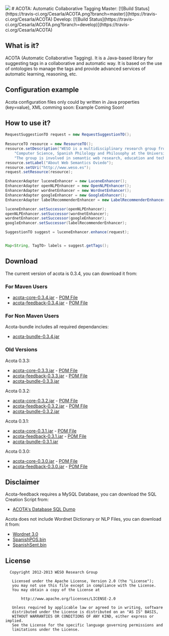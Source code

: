 <img src="http://weso.es/img/logo_acota_850.png">
# ACOTA:  Automatic Collaborative Tagging 
Master: [![Build Status](https://travis-ci.org/Cesarla/ACOTA.png?branch=master)](https://travis-ci.org/Cesarla/ACOTA)
Develop: [![Build Status](https://travis-ci.org/Cesarla/ACOTA.png?branch=develop)](https://travis-ci.org/Cesarla/ACOTA)


## What is it? ##
ACOTA (Automatic Collaborative Tagging). It is a Java-based library for suggesting 
tags in a collaborative and automatic way. It is based on the use of ontologies to 
manage the tags and provide advanced services of automatic learning, reasoning, etc. 


## Configuration example ##
Acota configuration files only could by written in Java properties (key=value), XML 
comming soon:
Example Coming Soon!

## How to use it? ##

```java
RequestSuggestionTO request = new RequestSuggestionTO();
	
ResourceTO resource = new ResourceTO();
resource.setDescription("WESO is a multidisciplinary research group from the Department of" +
	"Computer Science, Spanish Philology and Philosophy at the University of Oviedo, " +
	"The group is involved in semantic web research, education and technology transfer.");
resource.setLabel("About Web Semantics Oviedo");
resource.setUri("http://www.weso.es");
request.setResource(resource);

EnhancerAdapter luceneEnhancer = new LuceneEnhancer();
EnhancerAdapter openNLPEnhancer = new OpenNLPEnhancer();
EnhancerAdapter wordnetEnhancer = new WordnetEnhancer();
EnhancerAdapter googleEnhancer = new GoogleEnhancer();
EnhancerAdapter labelRecommenderEnhancer = new LabelRecommenderEnhancer();

luceneEnhancer.setSuccessor(openNLPEnhancer);
openNLPEnhancer.setSuccessor(wordnetEnhancer);
wordnetEnhancer.setSuccessor(googleEnhancer);
googleEnhancer.setSuccessor(labelRecommenderEnhancer);

SuggestionTO suggest = luceneEnhancer.enhance(request);


Map<String, TagTO> labels = suggest.getTags();
```

## Download ##
The current version of acota is 0.3.4, you can download it from:
### For Maven Users
 * [acota-core-0.3.4.jar](http://156.35.82.101:7000/downloads/acota/0.3.4/core/acota-core-0.3.4.jar "Download acota-feedback-0.3.4.jar") - [POM File](http://156.35.82.101:7000/downloads/acota/0.3.4/core/acota-core-0.3.4.pom "Download acota-feedback-0.3.4.pom")
 * [acota-feedback-0.3.4.jar](http://156.35.82.101:7000/downloads/acota/0.3.4/feedback/acota-feedback-0.3.4.jar "Download acota-feedback-0.3.4.jar") - [POM File](http://156.35.82.101:7000/downloads/acota/0.3.4/feedback/acota-feedback-0.3.4.pom "Download acota-feedback-0.3.4.pom")

### For Non Maven Users
Acota-bundle includes all required dependancies:

 * [acota-bundle-0.3.4.jar](http://156.35.82.101:7000/downloads/acota/0.3.4/bundle/acota-bundle-0.3.4.jar "Download acota-bundle-0.3.4.jar")

### Old Versions
Acota 0.3.3:
 * [acota-core-0.3.3.jar](http://156.35.82.101:7000/downloads/acota/0.3.3/core/acota-core-0.3.3.jar "Download acota-feedback-0.3.3.jar") - [POM File](http://156.35.82.101:7000/downloads/acota/0.3.3/core/acota-core-0.3.3.pom "Download acota-feedback-0.3.3.pom")
 * [acota-feedback-0.3.3.jar](http://156.35.82.101:7000/downloads/acota/0.3.3/feedback/acota-feedback-0.3.3.jar "Download acota-feedback-0.3.3.jar") - [POM File](http://156.35.82.101:7000/downloads/acota/0.3.3/feedback/acota-feedback-0.3.3.pom "Download acota-feedback-0.3.3.pom")
 * [acota-bundle-0.3.3.jar](http://156.35.82.101:7000/downloads/acota/0.3.3/bundle/acota-bundle-0.3.3.jar "Download acota-bundle-0.3.3.jar")

Acota 0.3.2:
 * [acota-core-0.3.2.jar](http://156.35.82.101:7000/downloads/acota/0.3.2/core/acota-core-0.3.2.jar "Download acota-feedback-0.3.2.jar") - [POM File](http://156.35.82.101:7000/downloads/acota/0.3.2/core/acota-core-0.3.2.pom "Download acota-feedback-0.3.2.pom")
 * [acota-feedback-0.3.2.jar](http://156.35.82.101:7000/downloads/acota/0.3.2/feedback/acota-feedback-0.3.2.jar "Download acota-feedback-0.3.2.jar") - [POM File](http://156.35.82.101:7000/downloads/acota/0.3.2/feedback/acota-feedback-0.3.2.pom "Download acota-feedback-0.3.2.pom")
 * [acota-bundle-0.3.2.jar](http://156.35.82.101:7000/downloads/acota/0.3.2/bundle/acota-bundle-0.3.2.jar "Download acota-bundle-0.3.2.jar")

Acota 0.3.1:
 * [acota-core-0.3.1.jar](http://156.35.82.101:7000/downloads/acota/0.3.1/core/acota-core-0.3.1.jar "Download acota-feedback-0.3.1.jar") - [POM File](http://156.35.82.101:7000/downloads/acota/0.3.1/core/acota-core-0.3.1.pom "Download acota-feedback-0.3.1.pom")
 * [acota-feedback-0.3.1.jar](http://156.35.82.101:7000/downloads/acota/0.3.1/feedback/acota-feedback-0.3.1.jar "Download acota-feedback-0.3.1.jar") - [POM File](http://156.35.82.101:7000/downloads/acota/0.3.1/feedback/acota-feedback-0.3.1.pom "Download acota-feedback-0.3.1.pom")
 * [acota-bundle-0.3.1.jar](http://156.35.82.101:7000/downloads/acota/0.3.1/bundle/acota-bundle-0.3.1.jar "Download acota-bundle-0.3.1.jar")

Acota 0.3.0:
 * [acota-core-0.3.0.jar](http://156.35.82.101:7000/downloads/acota/0.3.0/core/acota-core-0.3.0.jar "Download acota-feedback-0.3.0.jar") - [POM File](http://156.35.82.101:7000/downloads/acota/0.3.0/core/acota-core-0.3.0.pom "Download acota-feedback-0.3.0.pom")
 * [acota-feedback-0.3.0.jar](http://156.35.82.101:7000/downloads/acota/0.3.0/feedback/acota-feedback-0.3.0.jar "Download acota-feedback-0.3.0.jar") - [POM File](http://156.35.82.101:7000/downloads/acota/0.3.0/feedback/acota-feedback-0.3.0.pom "Download acota-feedback-0.3.0.pom")

## Disclaimer
Acota-feedback requires a MySQL Database, you can download the SQL Creation Script from:
 * [ACOTA's Database SQL Dump](http://156.35.82.101:7000/downloads/acota/utils/acota.sql "ACOTA's Database SQL Dump")

Acota does not include Wordnet Dictionary or NLP Files, you can download it from:
 * [Wordnet 3.0](http://wordnetcode.princeton.edu/3.0/WNdb-3.0.tar.gz "Download Wordnet 3.0 Dict Files")
 * [SpanishPOS.bin](http://156.35.82.101:7000/downloads/acota/utils/SpanishPOS.bin "Download SpanishPOS.bin")
 * [SpanishSent.bin](http://156.35.82.101:7000/downloads/acota/utils/SpanishSent.bin "Download SpanishSent.bin")

## License

```
  Copyright 2012-2013 WESO Research Group

   Licensed under the Apache License, Version 2.0 (the "License");
   you may not use this file except in compliance with the License.
   You may obtain a copy of the License at

       http://www.apache.org/licenses/LICENSE-2.0

   Unless required by applicable law or agreed to in writing, software
   distributed under the License is distributed on an "AS IS" BASIS,
   WITHOUT WARRANTIES OR CONDITIONS OF ANY KIND, either express or implied.
   See the License for the specific language governing permissions and
   limitations under the License.
```
